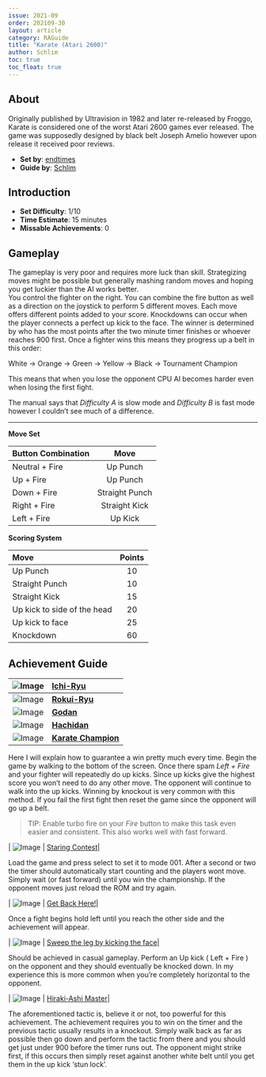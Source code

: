 ```yaml
---
issue: 2021-09
order: 202109-30
layout: article
category: RAGuide
title: "Karate (Atari 2600)"
author: Schlim
toc: true
toc_float: true
---
```


## About

Originally published by Ultravision in 1982 and later re-released by Froggo, Karate is considered one of the worst Atari 2600 games ever released. The game was supposedly designed by black belt Joseph Amelio however upon release it received poor reviews. 

- **Set by**: [endtimes][20]
- **Guide by**: [Schlim][19]

## Introduction 

- **Set Difficulty**: 1/10    
- **Time Estimate**: 15 minutes  
- **Missable Achievements**: 0

## Gameplay

The gameplay is very poor and requires more luck than skill. Strategizing moves might be possible but generally mashing random moves and hoping you get luckier than the AI works better.     
You control the fighter on the right. You can combine the fire button as well as a direction on the joystick to perform 5 different moves. Each move offers different points added to your score. Knockdowns can occur when the player connects a perfect up kick to the face. 
The winner is determined by who has the most points after the two minute timer finishes or whoever reaches 900 first. Once a fighter wins this means they progress up a belt in this order:

White -> Orange -> Green -> Yellow -> Black -> Tournament Champion       

This means that when you lose the opponent CPU AI becomes harder even when losing the first fight.   
     
The manual says that *Difficulty A* is slow mode and *Difficulty B* is fast mode however I couldn’t see much of a difference. 

---

**Move Set**

| Button Combination     | Move        | 
| :---                   |    :----:   | 
| Neutral + Fire         | Up Punch    | 
| Up + Fire             | Up Punch    | 
| Down + Fire            | Straight Punch |
| Right + Fire           | Straight Kick |
| Left + Fire            | Up Kick |
    
**Scoring System**

| Move    | Points       | 
| :---                   |    :----:   | 
| Up Punch         | 10 | 
| Straight Punch            | 10   | 
| Straight Kick           | 15 |
| Up kick to side of the head        | 20 |
| Up kick to face           | 25 |
| Knockdown | 60 |.  
   
## Achievement Guide

| ![Image][8] | [Ichi-Ryu][7] |
| :---:                  |    :----  | 
| ![Image][10] | [**Rokui-Ryu**][9] |
| ![Image][12] | [**Godan**][11] |
| ![Image][14] | [**Hachidan**][13] |
| ![Image][16] | [**Karate Champion**][15] |

Here I will explain how to guarantee a win pretty much every time. Begin the game by walking to the bottom of the screen. Once there spam *Left + Fire* and your fighter will repeatedly do up kicks. Since up kicks give the highest score you won’t need to do any other move. The opponent will continue to walk into the up kicks.  Winning by knockout is very common with this method. If you fail the first fight then reset the game since the opponent will go up a belt. 
> TIP: Enable turbo fire on your *Fire* button to make this task even easier and consistent. This also works well with fast forward. 

| ![Image][2] | [Staring Contest][1]|

Load the game and press select to set it to mode 001. After a second or two the timer should automatically start counting and the players wont move. Simply wait (or fast forward) until you win the championship. If the opponent moves just reload the ROM and try again. 

| ![Image][4] | [Get Back Here!][3]|


Once a fight begins hold left until you reach the other side and the achievement will appear. 

| ![Image][6] | [Sweep the leg by kicking the face][5]|


Should be achieved in casual gameplay. Perform an Up kick ( Left + Fire ) on the opponent and they should eventually be knocked down. In my experience this is more common when you’re completely horizontal to the opponent.  

| ![Image][18] | [Hiraki-Ashi Master][17]|

    
The aforementioned tactic is, believe it or not, too powerful for this achievement. The achievement requires you to win on the timer and the previous tactic usually results in a knockout. Simply walk back as far as possible then go down and perform the tactic from there and you should get just under 900 before the timer runs out. The opponent might strike first, if this occurs then simply reset against another white belt until you get them in the up kick ‘stun lock’. 




[1]: https://retroachievements.org/achievement/142278
[2]: https://s3-eu-west-1.amazonaws.com/i.retroachievements.org/Badge/158869.png
[3]: https://retroachievements.org/achievement/142280
[4]: https://s3-eu-west-1.amazonaws.com/i.retroachievements.org/Badge/158870.png
[5]: https://retroachievements.org/achievement/142281
[6]: https://s3-eu-west-1.amazonaws.com/i.retroachievements.org/Badge/158871.png
[7]: https://retroachievements.org/achievement/142283
[8]: https://s3-eu-west-1.amazonaws.com/i.retroachievements.org/Badge/158868.png
[9]: https://retroachievements.org/achievement/142286
[10]: https://s3-eu-west-1.amazonaws.com/i.retroachievements.org/Badge/158866.png
[11]: https://retroachievements.org/achievement/142284
[12]: https://s3-eu-west-1.amazonaws.com/i.retroachievements.org/Badge/158872.png
[13]: https://retroachievements.org/achievement/142282
[14]: https://s3-eu-west-1.amazonaws.com/i.retroachievements.org/Badge/158861.png
[15]: https://retroachievements.org/achievement/142279
[16]: https://s3-eu-west-1.amazonaws.com/i.retroachievements.org/Badge/158867.png
[17]: https://retroachievements.org/achievement/142285
[18]: https://s3-eu-west-1.amazonaws.com/i.retroachievements.org/Badge/158873.png
[19]: https://retroachievements.org/user/Schlim
[20]: https://retroachievements.org/user/endtimes
